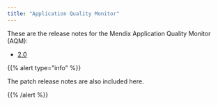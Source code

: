 ```yaml
---
title: "Application Quality Monitor"
---
```

These are the release notes for the Mendix Application Quality Monitor (AQM):

* [2.0](2.0)

{{% alert type="info" %}}

The patch release notes are also included here.

{{% /alert %}}




